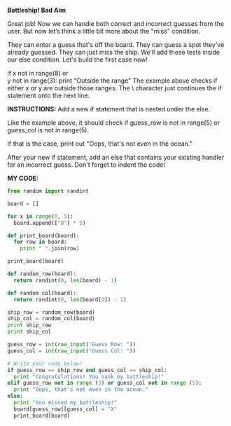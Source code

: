 **Battleship! Bad Aim<br>**

Great job! Now we can handle both correct and incorrect guesses from the user. But now let’s think a little bit more about the "miss" condition.

They can enter a guess that's off the board.
They can guess a spot they’ve already guessed.
They can just miss the ship.
We'll add these tests inside our else condition. Let's build the first case now!

if x not in range(8) or \
   y not in range(3):
  print "Outside the range"
The example above checks if either x or y are outside those ranges. The \ character just continues the if statement onto the next line.

**INSTRUCTIONS:**
Add a new if statement that is nested under the else.

Like the example above, it should check if guess_row is not in range(5) or guess_col is not in range(5).

If that is the case, print out "Oops, that's not even in the ocean."

After your new if statement, add an else that contains your existing handler for an incorrect guess. Don't forget to indent the code!

**MY CODE:**
```python
from random import randint

board = []

for x in range(0, 5):
  board.append(["O"] * 5)

def print_board(board):
  for row in board:
    print " ".join(row)

print_board(board)

def random_row(board):
  return randint(0, len(board) - 1)

def random_col(board):
  return randint(0, len(board[0]) - 1)

ship_row = random_row(board)
ship_col = random_col(board)
print ship_row
print ship_col

guess_row = int(raw_input("Guess Row: "))
guess_col = int(raw_input("Guess Col: "))

# Write your code below!
if guess_row == ship_row and guess_col == ship_col:
  print "Congratulations! You sank my battleship!"
elif guess_row not in range (5) or guess_col not in range (5):
  print "Oops, that's not even in the ocean."
else:
  print "You missed my battleship!"
  board[guess_row][guess_col] = "X"
  print_board(board)

  ```
